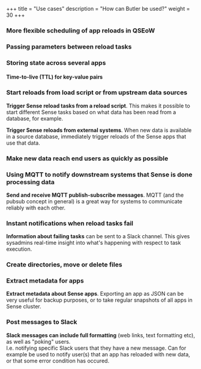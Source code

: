 +++ 
title = "Use cases" 
description = "How can Butler be used?" 
weight = 30
+++

<!-- //TODO -->

### More flexible scheduling of app reloads in QSEoW

### Passing parameters between reload tasks

### Storing state across several apps

#### Time-to-live (TTL) for key-value pairs

### Start reloads from load script or from upstream data sources

**Trigger Sense reload tasks from a reload script**. This makes it possible to start different Sense tasks based on what data has been read from a database, for example.

**Trigger Sense reloads from external systems**. When new data is available in a source database, immediately trigger reloads of the Sense apps that use that data.

### Make new data reach end users as quickly as possible

### Using MQTT to notify downstream systems that Sense is done processing data

**Send and receive MQTT publish-subscribe messages**. MQTT (and the pubsub concept in general) is a great way for systems to communicate reliably with each other.

### Instant notifications when reload tasks fail

**Information about failing tasks** can be sent to a Slack channel. This gives sysadmins real-time insight into what's happening with respect to task execution.

### Create directories, move or delete files

### Extract metadata for apps

**Extract metadata about Sense apps**. Exporting an app as JSON can be very useful for backup purposes, or to take regular snapshots of all apps in Sense cluster.

### Post messages to Slack

**Slack messages can include full formatting** (web links, text formatting etc), as well as "poking" users.  
  I.e. notifying specific Slack users that they have a new message. Can for example be used to notify user(s) that an app has reloaded with new data, or that some error condition has occured.
